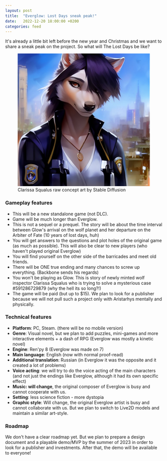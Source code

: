 ```yaml
---
layout: post
title:  "Everglow: Lost Days sneak peak!"
date:   2022-12-20 18:00:00 +0200
categories: feed
---
```


It's already a little bit left before the new year and Christmas and we want to share a sneak peak on the project. So what will The Lost Days be like?

<figure>
    <img src="/assets/lost_days/clarissa.png"
         alt="Clarissa Squalus raw concept art by Stable Diffusion">
    <figcaption>Clarissa Squalus raw concept art by Stable Diffusion</figcaption>
</figure>

### Gameplay features
* This will be a new standalone game (not DLC).
* Game will be much longer than Everglow.
* This is not a sequel or a prequel. The story will be about the time interval between Glow's arrival on the wolf planet and her departure on the Arbiter of Fate (10 years of lost days, huh)
* You will get answers to the questions and plot holes of the original game (as much as possible). This will also be clear to new players (who haven't played original Everglow)
* You will find yourself on the other side of the barricades and meet old friends.
* There will be ONE  true ending and many chances to screw up everything.  (Backbone sends his regards)
* You won't be playing as Glow. This is story of newly minted wolf  inspector Clarissa Squalus who is trying to solve a mysterious case #591286729879 (why the hell its so long?!)
* The game will be paid (but up to $15). We plan to look for a publisher because we will not pull such a project only with Aristarhys mentally and physically.

### Technical features
* **Platform**: PC, Steam. (there will be no mobile version)
* **Genre**: Visual novel, but we plan to add puzzles, mini-games and more interactive elements + a dash of RPG (Everglow was mostly a kinetic novel)
* **Engine**: Ren'py 8 (Everglow was made on 7)
* **Main language**: English (now with normal proof-read)
* **Additional translation**: Russian (in Everglow it was the opposite and it created a lot of problems)
* **Voice acting**: we will try to do the voice acting of the main characters (and not just the endings like Everglow, although it had its own specific effect)
* **Music: will change**, the original composer of Everglow is busy and cannot cooperate with us.
* **Setting**: less science fiction - more dystopia
* **Graphic style**: Will change, the original Everglow artist is busy and cannot collaborate with us. But we plan to switch to Live2D models and maintain a similar art-style.

### Roadmap
We don't have a clear roadmap  yet. But we plan to prepare a design document and a playable demo/MVP by the summer of 2023 in order to look for a publisher and investments. After that, the demo will be available to everyone!

